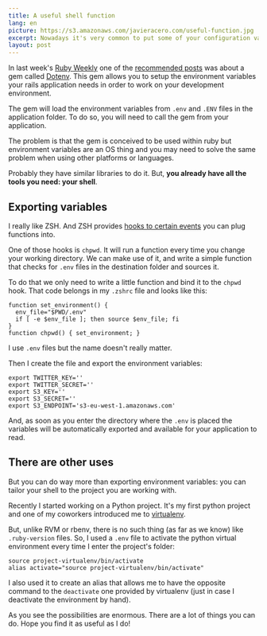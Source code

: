 ```yaml
---
title: A useful shell function
lang: en
picture: https://s3.amazonaws.com/javieracero.com/useful-function.jpg
excerpt: Nowadays it's very common to put some of your configuration values, like API secrets, in environment variables. But dealing with those variables can be painful.
layout: post
---
```


In last week's
[Ruby Weekly](http://rubyweekly.com)
one of the
[recommended posts](http://daniel.fone.net.nz/blog/2013/05/20/a-better-way-to-manage-the-rails-secret-token/)
was about a gem called
[Dotenv](https://github.com/bkeepers/dotenv).
This gem allows you to setup the environment variables your rails
application needs in order to work on your development environment.

The gem will load the environment variables from `.env` and `.ENV`
files in the application folder. To do so, you will need to call the
gem from your application.

The problem is that the gem is conceived to be used within ruby but
environment variables are an OS thing and you may need to solve the
same problem when using other platforms or languages.

Probably they have similar libraries to do it. But, **you
already have all the tools you need: your shell**.

## Exporting variables
I really like ZSH. And ZSH provides
[hooks to certain events](http://zsh.sourceforge.net/Doc/Release/Functions.html#Hook-Functions)
you can plug functions into.

One of those hooks is `chpwd`. It will run a function every time you
change your working directory. We can make use of it, and write a
simple function that checks for `.env` files in the destination folder
and sources it.

To do that we only need to write a little function and bind it to the
`chpwd` hook. That code belongs in my `.zshrc` file and looks like this:

<pre><code data-language="shell">function set_environment() {
  env_file="$PWD/.env"
  if [ -e $env_file ]; then source $env_file; fi
}
function chpwd() { set_environment; }
</code></pre>

I use `.env` files but the name doesn't really matter.

Then I create the file and export the environment variables:

    export TWITTER_KEY=''
    export TWITTER_SECRET=''
    export S3_KEY=''
    export S3_SECRET=''
    export S3_ENDPOINT='s3-eu-west-1.amazonaws.com'

And, as soon as you enter the directory where the `.env` is placed
the variables will be automatically exported and available for your
application to read.

## There are other uses
But you can do way more than exporting environment variables: you can
tailor your shell to the project you are working with.

Recently I started working on a Python project. It's my first python
project and one of my coworkers introduced me to
[virtualenv](https://pypi.python.org/pypi/virtualenv).

But, unlike RVM or rbenv, there is no such thing (as far as we know)
like `.ruby-version` files. So, I used a `.env` file to activate
the python virtual environment every time I enter the project's
folder:

    source project-virtualenv/bin/activate
    alias activate="source project-virtualenv/bin/activate"

I also used it to create an alias that allows me to have the opposite
command to the `deactivate` one provided by virtualenv (just in
case I deactivate the environment by hand).

As you see the possibilities are enormous. There are a lot of
things you can do.  Hope you find it as useful as I do!
